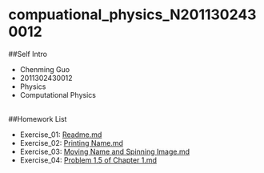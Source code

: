 # compuational_physics_N2011302430012

##Self Intro
* Chenming Guo
* 2011302430012
* Physics
* Computational Physics
<br/><br/>

##Homework List
* Exercise_01: [Readme.md](https://github.com/gcmcpwork/compuational_physics_N2011302430012/blob/master/README.md)
* Exercise_02: [Printing Name.md](https://github.com/gcmcpwork/compuational_physics_N2011302430012/blob/master/Exercise_02/Printing%20Name.md)
* Exercise_03: [Moving Name and Spinning Image.md](https://github.com/gcmcpwork/compuational_physics_N2011302430012/blob/master/Exercise_03/Moving%20Name%20and%20Spinning%20Image.md)
* Exercise_04: [Problem 1.5 of Chapter 1.md](https://github.com/gcmcpwork/compuational_physics_N2011302430012/blob/master/Exercise_04/Problem%201.5%20of%20Chapter%201.md)
